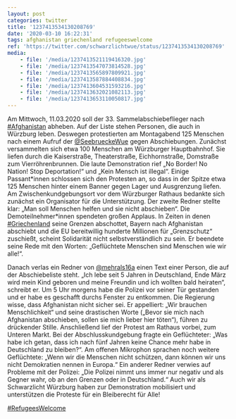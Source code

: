```yaml
---
layout: post
categories: twitter
title: '1237413534130208769'
date: '2020-03-10 16:22:31'
tags: afghanistan griechenland refugeeswelcome
ref: 'https://twitter.com/schwarzlichtwue/status/1237413534130208769'
media:
    - file: '/media/1237413521119416320.jpg'
    - file: '/media/1237413547073814528.jpg'
    - file: '/media/1237413565897809921.jpg'
    - file: '/media/1237413587884408834.jpg'
    - file: '/media/1237413604531593216.jpg'
    - file: '/media/1237413632021082113.jpg'
    - file: '/media/1237413653110050817.jpg'
---
```

Am Mittwoch, 11.03.2020 soll der 33. Sammelabschiebeflieger nach [#Afghanistan](/t/afghanistan) abheben. Auf der Liste stehen Personen, die auch in Würzburg leben. Deswegen protestierten am Montagabend 125 Menschen nach einem Aufruf der [@SeebrueckeWue](https://twitter.com/SeebrueckeWue) gegen Abschiebungen. 
Zunächst versammelten sich etwa 100 Menschen am Würzburger Hauptbahnhof. Sie liefen durch die Kaiserstraße, Theaterstraße, Eichhornstraße, Domstraße zum Vierröhrenbrunnen. 
Die laute Demonstration rief „No Border! No Nation! Stop Deportation!“ und „Kein Mensch ist illegal“. Einige Passant\*innen schlossen sich den Protesten an, so dass in der Spitze etwa 125 Menschen hinter einem Banner gegen Lager und Ausgrenzung liefen. 
Am Zwischenkundgebungsort vor dem Würzburger Rathaus bedankte sich zunächst ein Organisator für die Unterstützung. Der zweite Redner stellte klar: „Man soll Menschen helfen und sie nicht abschieben“. Die Demoteilnehmer\*innen spendeten großen Applaus.
In Zeiten in denen [#Griechenland](/t/griechenland) seine Grenzen abschottet, Bayern nach Afghanistan abschiebt und die EU bereitwillig hunderte Millionen für „Grenzschutz“ zuschießt, scheint Solidarität nicht selbstverständlich zu sein. Er beendete seine Rede mit den Worten:
„Geflüchtete Menschen sind Menschen wie wir alle!“. 



Danach verlas ein Redner von [@mehrals16a](https://twitter.com/mehrals16a) einen Text einer Person, die auf der Abschiebeliste steht.
„Ich lebe seit 5 Jahren in Deutschland, Ende März wird mein Kind geboren und meine Freundin und ich wollten bald heiraten“, schreibt er. Um 5 Uhr morgens habe die Polizei vor seiner Tür gestanden und er habe es geschafft durchs Fenster zu entkommen.
Die Regierung wisse, dass Afghanistan nicht sicher sei. Er appelliert: „Wir brauchen Menschlichkeit“ und seine drastischen Worte („Bevor sie mich nach Afghanistan abschieben, sollen sie mich lieber hier töten“), führen zu drückender Stille.
Anschließend lief der Protest am Rathaus vorbei, zum Unteren Markt. Bei der Abschlusskundgebung fragte ein Geflüchteter: „Was habe ich getan, dass ich nach fünf Jahren keine Chance mehr habe in Deutschland zu bleiben?“. Am offenen Mikrophon sprachen noch weitere Geflüchtete:
„Wenn wir die Menschen nicht schützen, dann können wir uns nicht Demokratien nennen in Europa.“ Ein anderer Redner verwies auf Probleme mit der Polizei: „Die Polizei nimmt uns immer nur negativ und als Gegner wahr, ob an den Grenzen oder in Deutschland.“
Auch wir als Schwarzlicht Würzburg haben zur Demonstration mobilisiert und unterstützen die Proteste für ein Bleiberecht für Alle!

[#RefugeesWelcome](/t/refugeeswelcome)